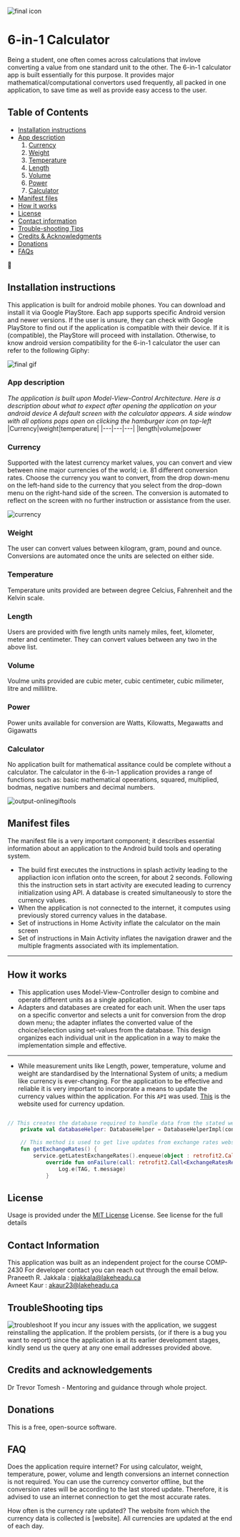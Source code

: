 ![final icon](https://user-images.githubusercontent.com/70349256/115797311-a21ffe80-a3a1-11eb-82bc-f2b4951fb8e3.jpg)

# 6-in-1 Calculator



Being a student, one often comes across calculations that invlove converting a value from one standard unit to the other. The 6-in-1 calculator app is built essentially for this purpose. It provides major mathematical/computational convertors used frequently, all packed in one application, to save time as well as provide easy access to the user.

## Table of Contents
- [Installation instructions](#Installation-instructions)
- [App description](#App-description)
  1. [Currency](#Currency)
  2. [Weight](#Weight)
  3. [Temperature](#Temperature)
  4. [Length](#Length)
  5. [Volume](#Volume)
  6. [Power](#Power)
  7. [Calculator](#Calculator)   
- [Manifest files](#Manifest-files)
- [How it works](#How-it-works)
- [License](#License)
- [Contact information](#Contact-Information)
- [Trouble-shooting Tips](#TroubleShooting-tips)
- [Credits & Acknowledgments](#Credits-and-acknowledgements)
- [Donations](#Donations)
- [FAQs](#FAQ)

🌈
##  **Installation instructions**

This application is built for android mobile phones. You can download and install it via Google PlayStore. Each app supports specific Android version and newer versions. If the user is unsure, they can check with Google PlayStore to find out if the application is compatible with their device. If it is (compatible), the PlayStore will proceed with installation. Otherwise, to know android version compatibility for the 6-in-1 calculator the user can refer to the following Giphy: 

![final gif](https://user-images.githubusercontent.com/70349256/115795213-7f8be680-a39d-11eb-955d-517c6c28e66c.gif)




### **App description**
_The application is built upon Model-View-Control Architecture. Here is a description about what to expect after opening the application on your android device
A default screen with the calculator appears. A side window with all options pops open on clicking the hamburger icon on top-left_
|Currency|weight|temperature|
|---|---|---|
|length|volume|power

### Currency
Supported with the latest currency market values, you can convert and view between nine major currencies of the world; i.e. 81 different conversion rates. 
Choose the currency you want to convert, from the drop down-menu on the left-hand side to the currency that you select from the drop-down menu on the right-hand side of the screen. The conversion is automated to reflect on the screen with no further instruction or assistance from the user.

![currency](https://user-images.githubusercontent.com/70349256/115792221-e1e1e880-a397-11eb-986e-52f87ca71c34.jpeg)


### Weight
The user can convert values between kilogram, gram, pound and ounce. Conversions are automated once the units are selected on either side.  
### Temperature
Temperature units provided are between degree Celcius, Fahrenheit and the Kelvin scale. 
### Length
Users are provided with five length units namely miles, feet, kilometer, meter and centimeter. They can convert values between any two in the above list.
### Volume
Voulme units provided are cubic meter, cubic centimeter, cubic milimeter, litre and millilitre.
### Power
Power units available for conversion are Watts, Kilowatts, Megawatts and Gigawatts
### Calculator
No application built for mathematical assitance could be complete without a calculator. The calculator in the 6-in-1 application provides a range of functions such as: basic mathematical opeerations, squared, multiplied, bodmas, negative numbers and decimal numbers.

![output-onlinegiftools](https://user-images.githubusercontent.com/70349256/115795665-53249a00-a39e-11eb-8915-f00c1881ea58.gif)


## Manifest files
The manifest file is a very important component; it describes essential information about an application to the Android build tools and operating system. <br/>
* The build first executes the instructions in splash activity leading to the appliaction icon inflation onto the screen, for about 2 seconds. Following this the instruction sets in start activity are executed leading to currency initialization using API. A database is created simultaneously to store the currency values.
* When the application is not connected to the internet, it computes using previously stored currency values in the database. 
* Set of instructions in Home Activity inflate the calculator on the main screen
* Set of instructions in Main Activity inflates the navigation drawer and the multiple fragments associated with its implementation. 
___

## How it works
* This application uses Model-View-Controller design to combine and operate different units as a single application. 
* Adapters and databases are created for each unit. When the user taps on a specific convertor and selects a unit for conversion from the drop down menu; the adapter inflates the converted value of the choice/selection using set-values from the database. This design organizes each individual unit in the application in a way to make the implementation simple and effective.

***
* While measurement units like Length, power, temperature, volume and weight are standardised by the International System of units; a medium like currency is ever-changing. For the application to be effective and reliable it is very important to incorporate a means to update the currency values within the application. For this `API` was used. [This](https://openexchangerates.org/) is the website used for currency updation.

```kotlin

// This creates the database required to handle data from the stated website
    private val databaseHelper: DatabaseHelper = DatabaseHelperImpl(context)

    // This method is used to get live updates from exchange rates website using api and uses different method to handle the situations
    fun getExchangeRates() {
        service.getLatestExchangeRates().enqueue(object : retrofit2.Callback<ExchangeRatesResponse> {
            override fun onFailure(call: retrofit2.Call<ExchangeRatesResponse>, t: Throwable) {
                Log.e(TAG, t.message)
            }
```

## License
Usage is provided under the [MIT License](https://opensource.org/licenses/MIT) License. See license for the full details

## Contact Information
This application was built as an independent project for the course COMP-2430 For developer contact you can reach out through the email below. <br/>
Praneeth R. Jakkala : pjakkala@lakeheadu.ca <br/>
Avneet Kaur : akaur23@lakeheadu.ca


## TroubleShooting tips
![troubleshoot](https://user-images.githubusercontent.com/82283086/114631675-10bad900-9c8b-11eb-9b09-056f03349d47.png)
If you incur any issues with the application, we suggest reinstalling the application. If the problem persists, (or if there is a bug you want to report) since the application is at its earlier development stages, kindly send us the query at any one email addresses provided above.

## Credits and acknowledgements
Dr Trevor Tomesh - Mentoring and guidance through whole project.


## Donations
This is a free, open-source software.

## FAQ
Does the application require internet?
For using calculator, weight, temperature, power, volume and length conversions an internet connection is not required. You can use the currency convertor offline, but the conversion rates will be according to the last stored update. Therefore, it is advised to use an internet connection to get the most accurate rates.

How often is the currency rate updated?
The website from which the currency data is collected is [website]. All currencies are updated at the end of each day.

